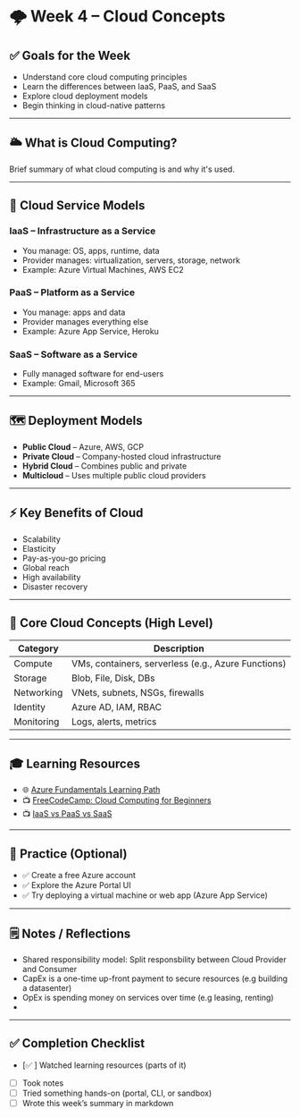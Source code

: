 # 🌩️ Week 4 – Cloud Concepts

## ✅ Goals for the Week
- Understand core cloud computing principles
- Learn the differences between IaaS, PaaS, and SaaS
- Explore cloud deployment models
- Begin thinking in cloud-native patterns

---

## 🌥️ What is Cloud Computing?
Brief summary of what cloud computing is and why it's used.  


---

## 🧱 Cloud Service Models

### IaaS – Infrastructure as a Service
- You manage: OS, apps, runtime, data
- Provider manages: virtualization, servers, storage, network
- Example: Azure Virtual Machines, AWS EC2

### PaaS – Platform as a Service
- You manage: apps and data
- Provider manages everything else
- Example: Azure App Service, Heroku

### SaaS – Software as a Service
- Fully managed software for end-users
- Example: Gmail, Microsoft 365

---

## 🗺️ Deployment Models

- **Public Cloud** – Azure, AWS, GCP  
- **Private Cloud** – Company-hosted cloud infrastructure  
- **Hybrid Cloud** – Combines public and private  
- **Multicloud** – Uses multiple public cloud providers

---

## ⚡ Key Benefits of Cloud
- Scalability  
- Elasticity  
- Pay-as-you-go pricing  
- Global reach  
- High availability  
- Disaster recovery

---

## 🔧 Core Cloud Concepts (High Level)
| Category   | Description |
|------------|-------------|
| Compute    | VMs, containers, serverless (e.g., Azure Functions) |
| Storage    | Blob, File, Disk, DBs |
| Networking | VNets, subnets, NSGs, firewalls |
| Identity   | Azure AD, IAM, RBAC |
| Monitoring | Logs, alerts, metrics |

---

## 🎓 Learning Resources

- 🌐 [Azure Fundamentals Learning Path](https://learn.microsoft.com/en-us/training/paths/azure-fundamentals/)
- 📺 [FreeCodeCamp: Cloud Computing for Beginners](https://www.youtube.com/watch?v=2LaAJq1lB1Q)
- 📺 [IaaS vs PaaS vs SaaS](https://www.youtube.com/watch?v=3gke0Lt8v5M)

---

## 🧪 Practice (Optional)
- ✅ Create a free Azure account
- ✅ Explore the Azure Portal UI
- ✅ Try deploying a virtual machine or web app (Azure App Service)

---

## 🗒️ Notes / Reflections
- Shared responsibility model: Split responsbility between Cloud Provider and Consumer
- CapEx is a one-time up-front payment to secure resources (e.g building a datasenter)
- OpEx is spending money on services over time (e.g leasing, renting)
- 

---

## ✅ Completion Checklist
- [✅ ] Watched learning resources (parts of it)
- [ ] Took notes
- [ ] Tried something hands-on (portal, CLI, or sandbox)
- [ ] Wrote this week’s summary in markdown
